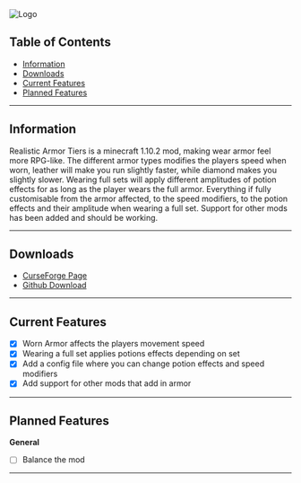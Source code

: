 <img src="http://isak.viste.dk/RealisticArmorTiers/Logo.jpg" alt="Logo">

## Table of Contents
* [Information](#information)
* [Downloads](#downloads)
* [Current Features](#current-features)
* [Planned Features](#planned-features)

---

## <a name="information"></a>Information
Realistic Armor Tiers is a minecraft 1.10.2 mod, making wear armor feel more RPG-like.
The different armor types modifies the players speed when worn, leather will make you run slightly faster, while diamond makes you slightly slower.
Wearing full sets will apply different amplitudes of potion effects for as long as the player wears the full armor. Everything if fully customisable from the armor affected, to the speed modifiers, to the potion effects and their amplitude when wearing a full set.
Support for other mods has been added and should be working.

---

## <a name="downloads"></a>Downloads
- <a href="https://minecraft.curseforge.com/projects/realistic-armor-tiers">CurseForge Page</a>
- <a href="https://github.com/IsakViste/RealisticArmorTiers/releases">Github Download</a>

---

## <a name="current-features"></a>Current Features
- [x] Worn Armor affects the players movement speed
- [x] Wearing a full set applies potions effects depending on set
- [x] Add a config file where you can change potion effects and speed modifiers
- [x] Add support for other mods that add in armor

---

## <a name="planned-features"></a>Planned Features
**General**
- [ ] Balance the mod

---
